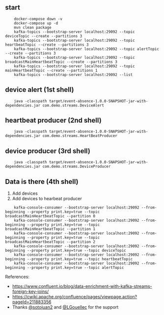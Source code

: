 ## start

```
    docker-compose down -v
    docker-compose up -d
    mvn clean package
    kafka-topics --bootstrap-server localhost:29092 --topic deviceTopic --create --partitions 3
    kafka-topics --bootstrap-server localhost:29092 --topic heartbeatTopic --create --partitions 3
    kafka-topics --bootstrap-server localhost:29092 --topic alertTopic --create --partitions 3
    kafka-topics --bootstrap-server localhost:29092 --topic broadcastMainHeartbeatTopic --create --partitions 3
    kafka-topics --bootstrap-server localhost:29092 --topic mainHeartbeatTopic --create --partitions 1
    kafka-topics --bootstrap-server localhost:29092 --list  
```

## device alert (1st shell)

```
    java -classpath target/event-absence-1.0.0-SNAPSHOT-jar-with-dependencies.jar com.demo.streams.DeviceAlert 
```

## heartbeat producer (2nd shell)

```
    java -classpath target/event-absence-1.0.0-SNAPSHOT-jar-with-dependencies.jar com.demo.streams.HeartBeatProducer 
```

## device producer (3rd shell)

```
    java -classpath target/event-absence-1.0.0-SNAPSHOT-jar-with-dependencies.jar com.demo.streams.DeviceProducer 
```

## Data is there (4th shell)

1. Add devices
2. Add devices to hearbeat producer

```
    kafka-console-consumer --bootstrap-server localhost:29092 --from-beginning --property print.key=true --topic broadcastMainHeartbeatTopic --partition 0
    kafka-console-consumer --bootstrap-server localhost:29092 --from-beginning --property print.key=true --topic broadcastMainHeartbeatTopic --partition 1
    kafka-console-consumer --bootstrap-server localhost:29092 --from-beginning --property print.key=true --topic broadcastMainHeartbeatTopic --partition 2
    kafka-console-consumer --bootstrap-server localhost:29092 --from-beginning --property print.key=true --topic deviceTopic 
    kafka-console-consumer --bootstrap-server localhost:29092 --from-beginning --property print.key=true --topic heartbeatTopic 
    kafka-console-consumer --bootstrap-server localhost:29092 --from-beginning --property print.key=true --topic alertTopic
```

References:
- https://www.confluent.io/blog/data-enrichment-with-kafka-streams-foreign-key-joins/
- https://cwiki.apache.org/confluence/pages/viewpage.action?pageId=211883356
- Thanks [@sotojuan2](https://github.com/sotojuan2/) and [@LGouellec](https://github.com/LGouellec) for the support